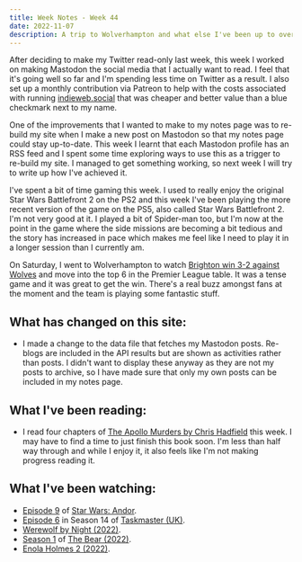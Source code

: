 ```yaml
---
title: Week Notes - Week 44
date: 2022-11-07
description: A trip to Wolverhampton and what else I've been up to over the last seven days.
---
```


After deciding to make my Twitter read-only last week, this week I worked on making Mastodon the social media that I actually want to read. I feel that it's going well so far and I'm spending less time on Twitter as a result. I also set up a monthly contribution via Patreon to help with the costs associated with running [indieweb.social](https://indieweb.social) that was cheaper and better value than a blue checkmark next to my name.

One of the improvements that I wanted to make to my notes page was to re-build my site when I make a new post on Mastodon so that my notes page could stay up-to-date. This week I learnt that each Mastodon profile has an RSS feed and I spent some time exploring ways to use this as a trigger to re-build my site. I managed to get something working, so next week I will try to write up how I've achieved it.

I've spent a bit of time gaming this week. I used to really enjoy the original Star Wars Battlefront 2 on the PS2 and this week I've been playing the more recent version of the game on the PS5, also called Star Wars Battlefront 2. I'm not very good at it. I played a bit of Spider-man too, but I'm now at the point in the game where the side missions are becoming a bit tedious and the story has increased in pace which makes me feel like I need to play it in a longer session than I currently am.

On Saturday, I went to Wolverhampton to watch [Brighton win 3-2 against Wolves](https://www.brightonandhovealbion.com/news/2891609/gross-grabs-late-glory-as-albion-win-at-wolves) and move into the top 6 in the Premier League table. It was a tense game and it was great to get the win. There's a real buzz amongst fans at the moment and the team is playing some fantastic stuff.

## What has changed on this site:

- I made a change to the data file that fetches my Mastodon posts. Re-blogs are included in the API results but are shown as activities rather than posts. I didn't want to display these anyway as they are not my posts to archive, so I have made sure that only my own posts can be included in my notes page.

## What I've been reading:

- I read four chapters of [The Apollo Murders by Chris Hadfield](/reading/9780735282353/) this week. I may have to find a time to just finish this book soon. I'm less than half way through and while I enjoy it, it also feels like I'm not making progress reading it.

## What I've been watching:

- [Episode 9](https://www.themoviedb.org/tv/83867-star-wars-andor/season/1/episode/9) of [Star Wars: Andor](https://www.themoviedb.org/tv/83867-star-wars-andor).
- [Episode 6](https://www.themoviedb.org/tv/63404-taskmaster/season/14/episode/6) in Season 14 of [Taskmaster (UK)](https://www.themoviedb.org/tv/63404-taskmaster).
- [Werewolf by Night (2022)](https://www.themoviedb.org/movie/894205-werewolf-by-night).
- [Season 1](https://www.themoviedb.org/tv/136315-the-bear/season/1) of [The Bear (2022)](https://www.themoviedb.org/tv/136315-the-bear).
- [Enola Holmes 2 (2022)](https://www.themoviedb.org/movie/829280-enola-holmes-2).
